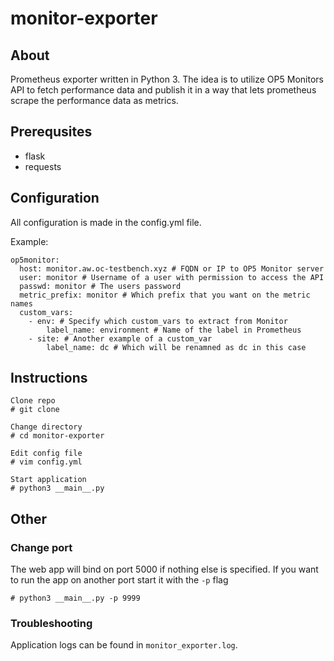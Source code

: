 # monitor-exporter

## About
Prometheus exporter written in Python 3. The idea is to utilize OP5 Monitors API to fetch performance data and publish it in a way that lets prometheus scrape the performance data as metrics.

## Prerequsites
- flask
- requests

## Configuration
All configuration is made in the config.yml file.

Example:
```
op5monitor:
  host: monitor.aw.oc-testbench.xyz # FQDN or IP to OP5 Monitor server
  user: monitor # Username of a user with permission to access the API
  passwd: monitor # The users password
  metric_prefix: monitor # Which prefix that you want on the metric names
  custom_vars:
    - env: # Specify which custom_vars to extract from Monitor
        label_name: environment # Name of the label in Prometheus
    - site: # Another example of a custom_var
        label_name: dc # Which will be renamned as dc in this case
```

## Instructions
```
Clone repo
# git clone

Change directory
# cd monitor-exporter

Edit config file
# vim config.yml

Start application
# python3 __main__.py
```

## Other
### Change port
The web app will bind on port 5000 if nothing else is specified. If you want to run the app on another port start it with the `-p` flag
```
# python3 __main__.py -p 9999
```

### Troubleshooting
Application logs can be found in `monitor_exporter.log`.